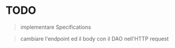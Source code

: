 # TODO

> implementare Specifications 

>  cambiare l'endpoint ed il body con il DAO nell'HTTP request 
